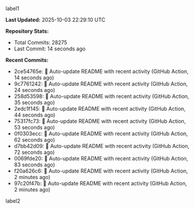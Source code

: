 
label1 
<!-- ACTIVITY_START -->
**Last Updated:** 2025-10-03 22:29:10 UTC

**Repository Stats:**
- Total Commits: 28275
- Last Commit: 14 seconds ago

**Recent Commits:**
- 2ce54765e: 🤖 Auto-update README with recent activity (GitHub Action, 14 seconds ago)
- 9c7761242: 🤖 Auto-update README with recent activity (GitHub Action, 24 seconds ago)
- 258d53598: 🤖 Auto-update README with recent activity (GitHub Action, 35 seconds ago)
- 2edc1f145: 🤖 Auto-update README with recent activity (GitHub Action, 44 seconds ago)
- 75317fc73: 🤖 Auto-update README with recent activity (GitHub Action, 53 seconds ago)
- 0f0303ecc: 🤖 Auto-update README with recent activity (GitHub Action, 62 seconds ago)
- d7bb42d09: 🤖 Auto-update README with recent activity (GitHub Action, 72 seconds ago)
- 0069fde20: 🤖 Auto-update README with recent activity (GitHub Action, 83 seconds ago)
- f20a626c6: 🤖 Auto-update README with recent activity (GitHub Action, 2 minutes ago)
- 97c20f47b: 🤖 Auto-update README with recent activity (GitHub Action, 2 minutes ago)
<!-- ACTIVITY_END -->

label2
